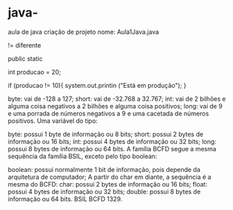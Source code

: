 # java-
aula de java 
criação de projeto nome: Aula1Java.java


!= diferente

 public static 

 int producao = 20;

 if (producao != 10){
 system.out.printin ("Está em produção");
 }


byte: vai de -128 a 127;
short: vai de -32.768 a 32.767;
int: vai de 2 bilhões e alguma coisa negativos a 2 bilhões e alguma coisa positivos;
long: vai de 9 e uma porrada de números negativos a 9 e uma cacetada de números positivos.
Uma variável do tipo:

byte: possui 1 byte de informação ou 8 bits;
short: possui 2 bytes de informação ou 16 bits;
int: possui 4 bytes de informação ou 32 bits;
long: possui 8 bytes de informação ou 64 bits.
A família BCFD segue a mesma sequência da família BSIL, exceto pelo tipo boolean:

boolean: possui normalmente 1 bit de informação, pois depende da arquitetura de computador;
A partir do char em diante, a sequência é a mesma do BCFD:
char: possui 2 bytes de informação ou 16 bits;
float: possui 4 bytes de informação ou 32 bits;
double: possui 8 bytes de informação ou 64 bits.
BSIL BCFD 1329.
